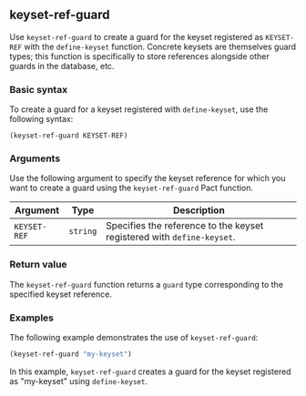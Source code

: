 ## keyset-ref-guard

Use `keyset-ref-guard` to create a guard for the keyset registered as `KEYSET-REF` with the `define-keyset` function.
Concrete keysets are themselves guard types; this function is specifically to store references alongside other guards in the database, etc.

### Basic syntax

To create a guard for a keyset registered with `define-keyset`, use the following syntax:

`(keyset-ref-guard KEYSET-REF)`

### Arguments

Use the following argument to specify the keyset reference for which you want to create a guard using the `keyset-ref-guard` Pact function.

| Argument | Type | Description |
| --- | --- | --- |
| `KEYSET-REF` | `string` | Specifies the reference to the keyset registered with `define-keyset`. |

### Return value

The `keyset-ref-guard` function returns a `guard` type corresponding to the specified keyset reference.

### Examples

The following example demonstrates the use of `keyset-ref-guard`:

```lisp
(keyset-ref-guard "my-keyset")
```

In this example, `keyset-ref-guard` creates a guard for the keyset registered as "my-keyset" using `define-keyset`.
